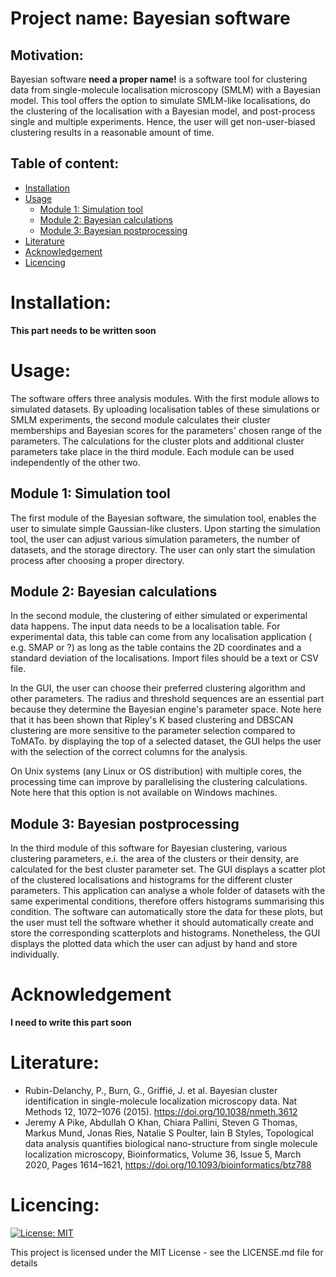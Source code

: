 # Project name: Bayesian software

## Motivation:

Bayesian software **need a proper name!** is a software tool for clustering data from single-molecule localisation
microscopy (SMLM) with a Bayesian model. This tool offers the option to simulate SMLM-like localisations, do the
clustering of the localisation with a Bayesian model, and post-process single and multiple experiments. Hence, the user
will get non-user-biased clustering results in a reasonable amount of time.

## Table of content:

- [Installation](#Installation)
- [Usage](#Usage)
  - [Module 1: Simulation tool](#Module-1-Simulation-tool)
  - [Module 2: Bayesian calculations](#Module-2-Bayesian-calculations)
  - [Module 3: Bayesian postprocessing](#Module-3-Bayesian-postprocessing)
- [Literature](#Literature)
- [Acknowledgement](#Acknowledgment)
- [Licencing](#Licencing)

# Installation:

**This part needs to be written soon**

# Usage:

The software offers three analysis modules. With the first module allows to simulated datasets. By uploading
localisation tables of these simulations or SMLM experiments, the second module calculates their cluster memberships and
Bayesian scores for the parameters' chosen range of the parameters. The calculations for the cluster plots and
additional cluster parameters take place in the third module. Each module can be used independently of the other two.

## Module 1: Simulation tool

The first module of the Bayesian software, the simulation tool, enables the user to simulate simple Gaussian-like
clusters. Upon starting the simulation tool, the user can adjust various simulation parameters, the number of datasets,
and the storage directory. The user can only start the simulation process after choosing a proper directory.

## Module 2: Bayesian calculations

In the second module, the clustering of either simulated or experimental data happens. The input data needs to be a
localisation table. For experimental data, this table can come from any localisation application ( e.g. SMAP or ?)  as
long as the table contains the 2D coordinates and a standard deviation of the localisations. Import files should be a
text or CSV file.

In the GUI, the user can choose their preferred clustering algorithm and other parameters. The radius and threshold
sequences are an essential part because they determine the Bayesian engine's parameter space. Note here that it has been
shown that Ripley's K based clustering and DBSCAN clustering are more sensitive to the parameter selection compared to
ToMATo. by displaying the top of a selected dataset, the GUI helps the user with the selection of the correct columns
for the analysis.

On Unix systems (any Linux or OS distribution) with multiple cores, the processing time can improve by parallelising the
clustering calculations. Note here that this option is not available on Windows machines.

## Module 3: Bayesian postprocessing

In the third module of this software for Bayesian clustering, various clustering parameters, e.i. the area of the
clusters or their density, are calculated for the best cluster parameter set. The GUI displays a scatter plot of the
clustered localisations and histograms for the different cluster parameters. This application can analyse a whole folder
of datasets with the same experimental conditions, therefore offers histograms summarising this condition. The software
can automatically store the data for these plots, but the user must tell the software whether it should automatically
create and store the corresponding scatterplots and histograms. Nonetheless, the GUI displays the plotted data which the
user can adjust by hand and store individually.

# Acknowledgement

**I need to write this part soon**

# Literature:

- Rubin-Delanchy, P., Burn, G., Griffié, J. et al. Bayesian cluster identification in single-molecule localization
  microscopy data. Nat Methods 12, 1072–1076 (2015). https://doi.org/10.1038/nmeth.3612
- Jeremy A Pike, Abdullah O Khan, Chiara Pallini, Steven G Thomas, Markus Mund, Jonas Ries, Natalie S Poulter, Iain B
  Styles, Topological data analysis quantifies biological nano-structure from single molecule localization microscopy,
  Bioinformatics, Volume 36, Issue 5, March 2020, Pages 1614–1621, https://doi.org/10.1093/bioinformatics/btz788

# Licencing:

[![License: MIT](https://img.shields.io/badge/License-MIT-yellow.svg)](https://opensource.org/licenses/MIT)

This project is licensed under the MIT License - see the LICENSE.md file for details
